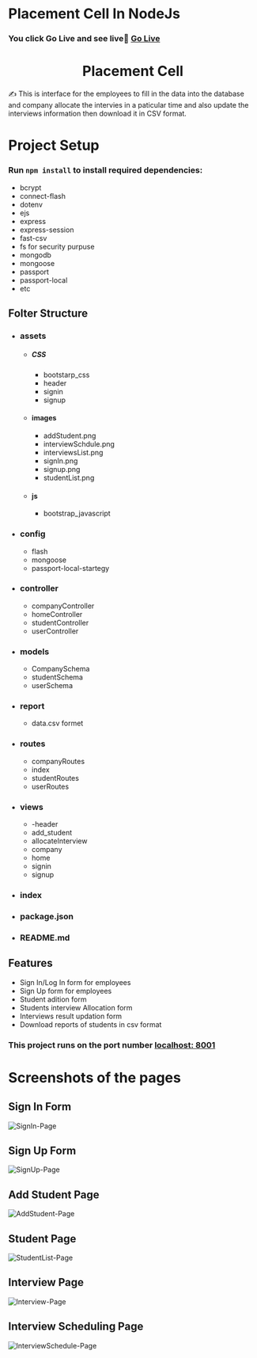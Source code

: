 # Placement Cell In NodeJs

### You click Go Live and see live🥰 [Go Live]()

<h1 align="center">Placement Cell</h1> 
<p>
  ✍ This is interface for the employees to fill in the data into the database and company allocate the intervies in a paticular time and also update the interviews information then download it in CSV format.
</p>

<h1>Project Setup</h1>

### Run `npm install` to install required dependencies:
- bcrypt 
- connect-flash
- dotenv
- ejs
- express
- express-session
- fast-csv
- fs for security purpuse
- mongodb
- mongoose
- passport
- passport-local 
- etc
## Folter Structure
- ### assets
    - ##### CSS
        - bootstarp_css
        - header
        - signin
        - signup
    - #### images
      - addStudent.png
      - interviewSchdule.png
      - interviewsList.png
      - signIn.png
      - signup.png
      - studentList.png
    - #### js
      - bootstrap_javascript
- ### config
    - flash
    - mongoose
    - passport-local-startegy
- ### controller
    - companyController
    - homeController
    - studentController
    - userController
- ### models
    - CompanySchema
    - studentSchema
    - userSchema
- ### report
    - data.csv formet
- ### routes
    - companyRoutes
    - index
    - studentRoutes
    - userRoutes
- ### views
    - -header
    - add_student
    - allocateInterview
    - company
    - home
    - signin
    - signup
- ### index
- ### package.json
- ### README.md
## Features

- Sign In/Log In form for employees
- Sign Up form for employees
- Student adition form
- Students interview Allocation form
- Interviews result updation form
- Download reports of students in csv format

### This project runs on the port number [localhost: 8001]()

# Screenshots of the pages

## Sign In Form
  ![SignIn-Page](./assets/images/signin.png)
  
## Sign Up Form
  ![SignUp-Page](./assets/images/signup.png)

## Add Student Page
  ![AddStudent-Page](./assets/images/addStudent.png)

## Student Page 
  ![StudentList-Page](./assets/images/listOfStudent.png)

## Interview Page
  ![Interview-Page](./assets/images/interviewsList.png)

## Interview Scheduling Page
  ![InterviewSchedule-Page](./assets/images/interviewSchedule.png)